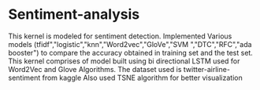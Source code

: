 # Sentiment-analysis
This kernel is modeled  for sentiment detection.
Implemented Various models (tfidf","logistic","knn","Word2vec","GloVe","SVM ","DTC","RFC","ada booster") to compare the accuracy obtained in training set and the test set.
This kernel comprises of model built using bi directional LSTM used for Word2Vec and Glove Algorithms.
The dataset used is twitter-airline-sentiment from kaggle  Also used TSNE algorithm for  better visualization

